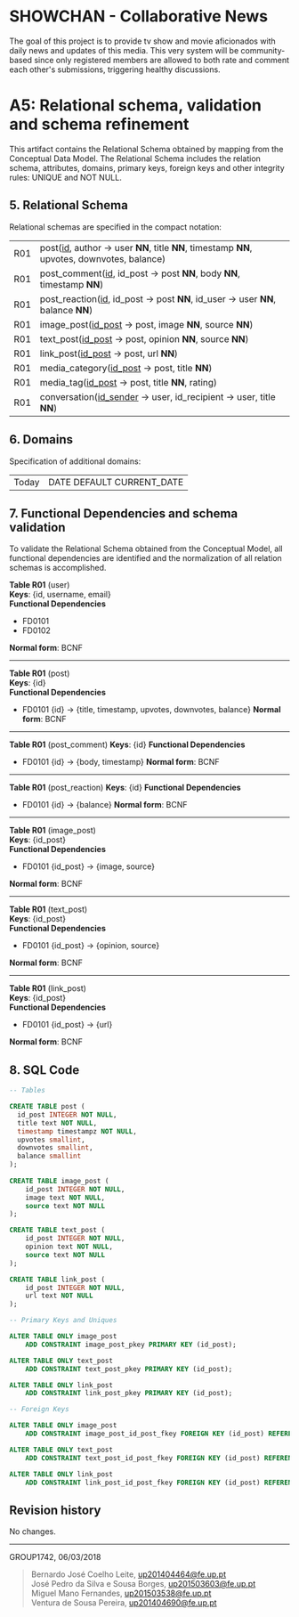 # SHOWCHAN - Collaborative News
The goal of this project is to provide tv show and movie aficionados with daily news and updates of this media. This very system will be community-based since only registered members are allowed to both rate and comment each other's submissions, triggering healthy discussions.

# A5: Relational schema, validation and schema refinement
This artifact contains the Relational Schema obtained by mapping from the Conceptual Data Model. The Relational Schema includes the relation schema, attributes, domains, primary keys, foreign keys and other integrity rules: UNIQUE and NOT NULL.
 
## 5. Relational Schema
Relational schemas are specified in the compact notation: 

|   |   |
|--:|---|
| R01 | post(<ins>id</ins>, author → user **NN**, title **NN**, timestamp **NN**, upvotes, downvotes, balance) |
| R01 | post_comment(<ins>id</ins>, id_post → post **NN**, body **NN**, timestamp **NN**) |
| R01 | post_reaction(<ins>id</ins>, id_post → post **NN**, id_user → user **NN**, balance **NN**) |
| R01 | image_post(<ins>id_post</ins> → post, image **NN**, source **NN**) |
| R01 | text_post(<ins>id_post</ins> → post, opinion **NN**, source **NN**) |
| R01 | link_post(<ins>id_post</ins> → post, url **NN**) |
| R01 | media_category(<ins>id_post</ins> → post, title **NN**) |
| R01 | media_tag(<ins>id_post</ins> → post, title **NN**, rating) |
| R01 | conversation(<ins>id_sender</ins> → user, id_recipient → user, title **NN**) | 

## 6. Domains
Specification of additional domains:

|   |   |
|--:|---|
| Today | DATE DEFAULT CURRENT_DATE |

## 7. Functional Dependencies and schema validation
To validate the Relational Schema obtained from the Conceptual Model, all functional dependencies are identified and the normalization of all relation schemas is accomplished.

**Table R01** (user)  
**Keys**: {id, username, email}  
**Functional Dependencies**  
* FD0101
* FD0102

**Normal form**: BCNF

---

**Table R01** (post)  
**Keys**: {id}  
**Functional Dependencies**  
* FD0101 {id} → {title, timestamp, upvotes, downvotes, balance}
**Normal form**: BCNF  

---

**Table R01** (post_comment)
**Keys**: {id}
**Functional Dependencies** 
* FD0101 {id} → {body, timestamp}
**Normal form**: BCNF

---

**Table R01** (post_reaction)
**Keys**: {id}
**Functional Dependencies** 
* FD0101 {id} → {balance}
**Normal form**: BCNF

---

**Table R01** (image_post)  
**Keys**: {id_post}  
**Functional Dependencies**  
* FD0101 {id_post} → {image, source}

**Normal form**: BCNF

---

**Table R01** (text_post)  
**Keys**: {id_post}  
**Functional Dependencies**  
* FD0101 {id_post} → {opinion, source}

**Normal form**: BCNF

---

**Table R01** (link_post)  
**Keys**: {id_post}  
**Functional Dependencies**  
* FD0101 {id_post} → {url}

**Normal form**: BCNF


## 8. SQL Code
```SQL
-- Tables

CREATE TABLE post (
  id_post INTEGER NOT NULL,
  title text NOT NULL,
  timestamp timestampz NOT NULL,
  upvotes smallint,
  downvotes smallint,
  balance smallint
);
 
CREATE TABLE image_post (
 	id_post INTEGER NOT NULL,
 	image text NOT NULL,
 	source text NOT NULL
);

CREATE TABLE text_post (
 	id_post INTEGER NOT NULL,
 	opinion text NOT NULL,
 	source text NOT NULL
);

CREATE TABLE link_post (
 	id_post INTEGER NOT NULL,
 	url text NOT NULL
);

-- Primary Keys and Uniques

ALTER TABLE ONLY image_post
    ADD CONSTRAINT image_post_pkey PRIMARY KEY (id_post);

ALTER TABLE ONLY text_post
    ADD CONSTRAINT text_post_pkey PRIMARY KEY (id_post);

ALTER TABLE ONLY link_post
    ADD CONSTRAINT link_post_pkey PRIMARY KEY (id_post); 

-- Foreign Keys

ALTER TABLE ONLY image_post
    ADD CONSTRAINT image_post_id_post_fkey FOREIGN KEY (id_post) REFERENCES post(id) ON UPDATE CASCADE;

ALTER TABLE ONLY text_post
    ADD CONSTRAINT text_post_id_post_fkey FOREIGN KEY (id_post) REFERENCES post(id) ON UPDATE CASCADE;

ALTER TABLE ONLY link_post
    ADD CONSTRAINT link_post_id_post_fkey FOREIGN KEY (id_post) REFERENCES post(id) ON UPDATE CASCADE;

```

## Revision history
No changes.

 
***
 
GROUP1742, 06/03/2018
 
> Bernardo José Coelho Leite, up201404464@fe.up.pt  
> José Pedro da Silva e Sousa Borges, up201503603@fe.up.pt  
> Miguel Mano Fernandes, up201503538@fe.up.pt  
> Ventura de Sousa Pereira, up201404690@fe.up.pt  
